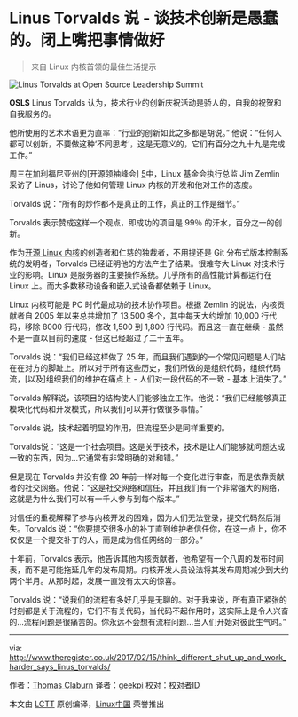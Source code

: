 Linus Torvalds 说 - 谈技术创新是愚蠢的。闭上嘴把事情做好
============================================================

> 来自 Linux 内核首领的最佳生活提示

 ![Linus Torvalds at Open Source Leadership Summit](https://regmedia.co.uk/2017/02/15/linus_torvalds.jpg?x=648&y=348&crop=1) 

**OSLS** Linus Torvalds 认为，技术行业的创新庆祝活动是骄人的，自我的祝贺和自我服务的。

他所使用的艺术术语更为直率：“行业的创新如此之多都是胡说。” 他说：“任何人都可以创新，不要做这种‘不同思考’，这是无意义的，它们有百分之九十九是完成工作。”

周三在加利福尼亚州的[开源领袖峰会] [5]中，Linux 基金会执行总监 Jim Zemlin 采访了 Linus，讨论了他如何管理 Linux 内核的开发和他对工作的态度。

Torvalds 说：“所有的炒作都不是真正的工作，真正的工作是细节。”

Torvalds 表示赞成这样一个观点，即成功的项目是 99％ 的汗水，百分之一的创新。

作为[开源 Linux 内核][6]的创造者和仁慈的独裁者，不用提还是 Git 分布式版本控制系统的发明者，Torvalds 已经证明他的方法产生了结果。很难夸大 Linux 对技术行业的影响。Linux 是服务器的主要操作系统。几乎所有的高性能计算都运行在 Linux 上。而大多数移动设备和嵌入式设备都依赖于 Linux。

Linux 内核可能是 PC 时代最成功的技术协作项目。根据 Zemlin 的说法，内核贡献者自 2005 年以来总共增加了 13,500 多个，其中每天大约增加 10,000 行代码，移除 8000 行代码，修改 1,500 到 1,800 行代码。而且这一直在继续 - 虽然不是一直以目前的速度 - 但这已经超过了二十五年。

Torvalds 说：“我们已经这样做了 25 年，而且我们遇到的一个常见问题是人们站在在对方的脚趾上。所以对于所有这些历史，我们所做的是组织代码，组织代码流，[以及]组织我们的维护在痛点上 - 人们对一段代码的不一致 - 基本上消失了。”

Torvalds 解释说，该项目的结构使人们能够独立工作。他说：“我们已经能够真正模块化代码和开发模式，所以我们可以并行做很多事情。”

Torvalds 说，技术起着明显的作用，但流程至少是同样重要的。

Torvalds说：“这是一个社会项目。这是关于技术，技术是让人们能够就问题达成一致的东西，因为...它通常有非常明确的对和错。”

但是现在 Torvalds 并没有像 20 年前一样对每一个变化进行审查，而是依靠贡献者的社交网络。他说：“这是社交网络和信任，并且我们有一个非常强大的网络，这就是为什么我们可以有一千人参与到每个版本。”

对信任的重视解释了参与内核开发的困难，因为人们无法登录，提交代码然后消失。Torvalds 说：“你要提交很多小的补丁直到维护者信任你，在这一点上，你不仅仅是一个提交补丁的人，而是成为信任网络的一部分。”

十年前，Torvalds 表示，他告诉其他内核贡献者，他希望有一个八周的发布时间表，而不是可能拖延几年的发布周期。内核开发人员设法将其发布周期减少到大约两个半月。从那时起，发展一直没有太大的惊喜。

Torvalds 说：“说我们的流程有多好几乎是无聊的。对于我来说，所有真正紧张的时刻都是关于流程的，它们不有关代码，当代码不起作用时，这实际上是令人兴奋的...流程问题是很痛苦的。你永远不会想有流程问题...当人们开始对彼此生气时。”

--------------------------------------------------------------------------------

via: http://www.theregister.co.uk/2017/02/15/think_different_shut_up_and_work_harder_says_linus_torvalds/

作者：[Thomas Claburn][a]
译者：[geekpi](https://github.com/geekpi)
校对：[校对者ID](https://github.com/校对者ID)

本文由 [LCTT](https://github.com/LCTT/TranslateProject) 原创编译，[Linux中国](https://linux.cn/) 荣誉推出

[a]:http://www.theregister.co.uk/Author/3190
[1]:https://www.reddit.com/submit?url=https://www.theregister.co.uk/2017/02/15/think_different_shut_up_and_work_harder_says_linus_torvalds/&title=Talk%20of%20tech%20innovation%20is%20bullsh%2At.%20Shut%20up%20and%20get%20the%20work%20done%20%E2%80%93%20says%20Linus%20Torvalds
[2]:https://twitter.com/share?text=Talk%20of%20tech%20innovation%20is%20bullsh%2At.%20Shut%20up%20and%20get%20the%20work%20done%20%E2%80%93%20says%20Linus%20Torvalds&url=https://www.theregister.co.uk/2017/02/15/think_different_shut_up_and_work_harder_says_linus_torvalds/&via=theregister
[3]:https://www.linkedin.com/shareArticle?mini=true&url=https://www.theregister.co.uk/2017/02/15/think_different_shut_up_and_work_harder_says_linus_torvalds/&title=Talk%20of%20tech%20innovation%20is%20bullsh%2At.%20Shut%20up%20and%20get%20the%20work%20done%20%E2%80%93%20says%20Linus%20Torvalds&summary=A%20top%20life%20tip%2C%20there%2C%20from%20the%20Linux%20kernel%20chieftain
[4]:http://www.theregister.co.uk/Author/3190
[5]:https://www.theregister.co.uk/2017/02/14/the_government_is_coming_for_your_code/
[6]:https://www.kernel.org/
